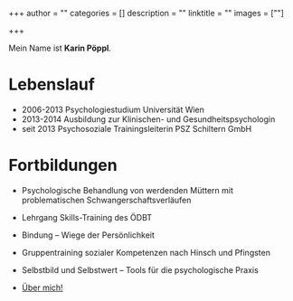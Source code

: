 +++
author = ""
categories = []
description = ""
linktitle = ""
images = [""]

+++


Mein Name ist **Karin Pöppl**. 

# Lebenslauf

* 2006-2013 Psychologiestudium Universität Wien
* 2013-2014 Ausbildung zur Klinischen- und Gesundheitspsychologin
* seit 2013 Psychosoziale Trainingsleiterin PSZ Schiltern GmbH

# Fortbildungen

* Psychologische Behandlung von werdenden Müttern mit problematischen Schwangerschaftsverläufen
* Lehrgang Skills-Training des ÖDBT
* Bindung – Wiege der Persönlichkeit
* Gruppentraining sozialer Kompetenzen nach Hinsch und Pfingsten
* Selbstbild und Selbstwert – Tools für die psychologische Praxis


* [Über mich!](/about)
